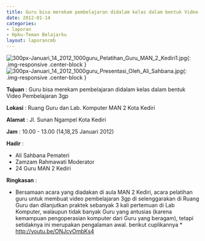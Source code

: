 ```yaml
---
title: Guru bisa merekam pembelajaran didalam kelas dalam bentuk Video 3gp
date: 2012-01-14
categories:
- laporan
- Hpku-Teman Belajarku
layout: laporancmb
---
```

	
![300px-Januari_14_2012_1000guru_Pelatihan_Guru_MAN_2_Kediri1.jpg](/uploads/300px-Januari_14_2012_1000guru_Pelatihan_Guru_MAN_2_Kediri1.jpg){: .img-responsive .center-block }
![300px-Januari_14_2012_1000guru_Presentasi_Oleh_Ali_Sahbana.jpg](/uploads/300px-Januari_14_2012_1000guru_Presentasi_Oleh_Ali_Sahbana.jpg){: .img-responsive .center-block }	
	
**Tujuan** :	Guru bisa merekam pembelajaran didalam kelas dalam bentuk Video Pembelajaran 3gp
	
**Lokasi** :	Ruang Guru dan Lab. Komputer MAN 2 Kota Kediri
	
**Alamat** : 	Jl. Sunan Ngampel Kota Kediri
	
**Jam** :	10.00 - 13.00 (14,18,25 Januari 2012)
	
**Hadir** :	
*	Ali Sahbana Pemateri
*	Zamzam Rahmawati Moderator
*	24 Guru MAN 2 Kediri

**Ringkasan** :	
*	Bersamaan acara yang diadakan di aula MAN 2 Kediri, acara pelatihan guru untuk membuat video pembelajaran 3gp di selenggarakan di Ruang Guru dan dilanjutkan praktek sebanyak 3 kali pertemuan di Lab Komputer, walaupun tidak banyak Guru yang antusias (karena kemampuan pengoperasian komputer dari Guru yang beragam), tetapi setidaknya ini merupakan pengalaman awal. berikut cuplikannya * http://youtu.be/ONJcyOmbKs4
